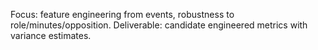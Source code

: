Focus: feature engineering from events, robustness to role/minutes/opposition.
Deliverable: candidate engineered metrics with variance estimates.
